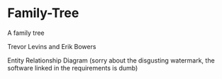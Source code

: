 # Family-Tree

A family tree

Trevor Levins and Erik Bowers

Entity Relationship Diagram (sorry about the disgusting watermark, the software linked in the requirements is dumb)


